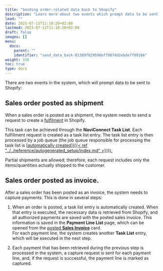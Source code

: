 ```yaml
---
title: "Sending order-related data back to Shopify"
description: "Learn more about two events which prompt data to be sent to Shopify."
lead: ""
date: 2023-07-11T11:18:20+02:00
lastmod: 2023-07-11T11:18:20+02:00
draft: false
images: []
menu:
  docs:
    parent: ""
    identifier: "send_data_back-81389f829598ef7087dd2ebde7f09166"
weight: 330
toc: true
type: docs
---
```


There are two events in the system, which will prompt data to be sent to Shopify:

## Sales order posted as shipment

When a sales order is posted as a shipment, the system needs to send a request to create a [<ins>fulfilment<ins>](https://help.shopify.com/en/manual/orders/fulfillment) in Shopify. 

This task can be achieved through the **NaviConnect Task List**. Each fulfillment request is created as a task list entry. The task list entry is then processed by a job queue (the job queue responsible for processing the task list is [<ins>automatically created<ins>]({{< ref "../../reference/autogenerated_setup/index.md" >}})).

Partial shipments are allowed; therefore, each request includes only the items/quantities actually shipped to the customer.

## Sales order posted as invoice.

After a sales order has been posted as an invoice, the system needs to capture payments. This is done in several steps:

1. When an order is posted, a task list entry is automatically created. When that entry is executed, the necessary data is retrieved from Shopify, and all authorized payments are saved with the posted sales invoice. This information is saved in the **Payment Line List** page, which can be opened from the [<ins>posted **Sales Invoice**<ins>](https://docs.microsoft.com/en-US/dynamics365/business-central/sales-how-invoice-sales) card.       
For each payment line, the system creates another **Task List** entry, which will be executed in the next step.

2. Each payment that has been retrieved during the previous step is processed in the system, a capture request is sent for each payment line, and, if the request is successful, the payment line is marked as captured.
